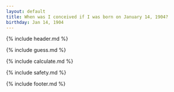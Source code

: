 ```yaml
---
layout: default
title: When was I conceived if I was born on January 14, 1904?
birthday: Jan 14, 1904
---
```


{% include header.md %}

{% include guess.md %}

{% include calculate.md %}

{% include safety.md %}

{% include footer.md %}



